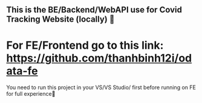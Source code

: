 ## This is the BE/Backend/WebAPI use for Covid Tracking Website (locally) 🍎
# For FE/Frontend go to this link: https://github.com/thanhbinh12i/odata-fe
You need to run this project in your VS/VS Studio/ first before running on FE for full experience🖤
